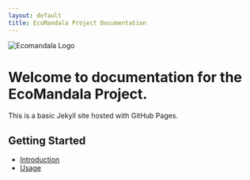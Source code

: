 ```yaml
---
layout: default
title: EcoMandala Project Documentation
---
```


![Ecomandala Logo](/assets/ecomandala-0001.png)

# Welcome to documentation for the EcoMandala Project.

This is a basic Jekyll site hosted with GitHub Pages.

## Getting Started

- [Introduction](introduction.md)
- [Usage](usage.md)
